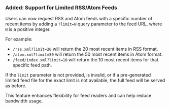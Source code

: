 ### Added: Support for Limited RSS/Atom Feeds

Users can now request RSS and Atom feeds with a specific number of recent items by adding a `?limit=N` query parameter to the feed URL, where `N` is a positive integer.

For example:

- `/rss.xml?limit=20` will return the 20 most recent items in RSS format.
- `/atom.xml?limit=50` will return the 50 most recent items in Atom format.
- `/feed/index.xml?limit=10` will return the 10 most recent items for that specific feed path.

If the `limit` parameter is not provided, is invalid, or if a pre-generated limited feed file for the exact limit is not available, the full feed will be served as before.

This feature enhances flexibility for feed readers and can help reduce bandwidth usage.
